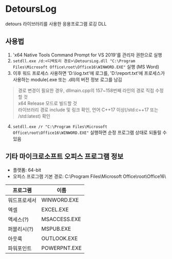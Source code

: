 # DetoursLog
detours 라이브러리를 사용한 응용프로그램 로깅 DLL

## 사용법
1. 'x64 Native Tools Command Prompt for VS 2019'를 관리자 권한으로 실행
2. `setdll.exe /d:<디렉토리 경로>\DetoursLog.dll "C:\Program Files\Microsoft Office\root\Office16\WINWORD.EXE"` 실행 (MS Word)
3. 이후 워드 프로세스 사용하면 'D:\log.txt'에 로그를, 'D:\report.txt'에 프로세스가 사용하는 module(.exe 또는 .dll)의 버전 정보 로그를 남김
> 경로 변경이 필요한 경우, dllmain.cpp의 157~158번째 라인의 경로 직접 수정할 것   
> x64 Release 모드로 빌드할 것   
> 라이브러리 경로 include 및 링크 확인, 언어 C++17 이상(/std:c++17 또는 /std:latest) 확인
4. `setdll.exe /r "C:\Program Files\Microsoft Office\root\Office16\WINWORD.EXE"` 실행하면 순정 프로그램 상태로 되돌릴 수 있음

## 기타 마이크로소프트 오피스 프로그램 정보
* 플랫폼:		64-bit
* 오피스 프로그램 기본 경로:	C:\Program Files\Microsoft Office\root\Office16\

|프로그램|이름|
|--|--|
|워드프로세서|WINWORD.EXE|
|엑셀|EXCEL.EXE|
|액세스(?)|MSACCESS.EXE|
|퍼블리시(?)|MSPUB.EXE|
|아웃룩|OUTLOOK.EXE|
|파워포인트|POWERPNT.EXE|
